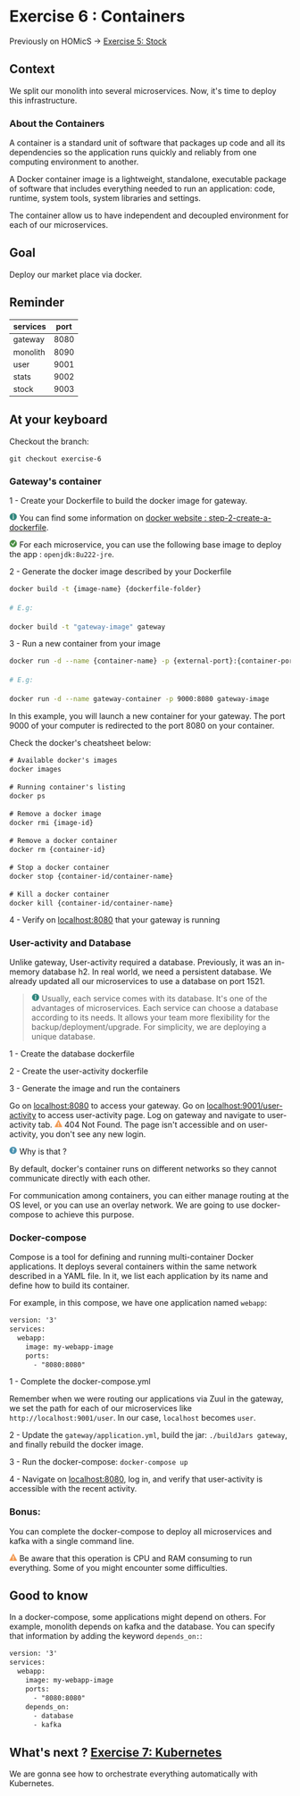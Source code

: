 # Exercise 6 : Containers

Previously on HOMicS -> [Exercise 5: Stock](stock.md)

## Context

We split our monolith into several microservices. Now, it's time to deploy this infrastructure.

### About the Containers

A container is a standard unit of software that packages up code and all its dependencies so the application runs quickly
and reliably from one computing environment to another.

A Docker container image is a lightweight, standalone, executable package of software that includes everything
needed to run an application: code, runtime, system tools, system libraries and settings.

The container allow us to have independent and decoupled environment for each of our microservices.

## Goal 

Deploy our market place via docker.

## Reminder

| **services** | **port** |
|----------|------|
| gateway | 8080 |
| monolith | 8090 |
| user | 9001 |
| stats | 9002 |
| stock | 9003 |


## At your keyboard

Checkout the branch: 
        
    git checkout exercise-6

### Gateway's container

1 - Create your Dockerfile to build the docker image for gateway.

![info](../img/info.png) You can find some information on [docker website : step-2-create-a-dockerfile](https://docs.docker.com/compose/gettingstarted/#step-2-create-a-dockerfile).

![tip](../img/success.png) For each microservice, you can use the following base image to deploy the app : `openjdk:8u222-jre`.

2 - Generate the docker image described by your Dockerfile

```bash
docker build -t {image-name} {dockerfile-folder}

# E.g:

docker build -t "gateway-image" gateway
```

3 - Run a new container from your image

```bash
docker run -d --name {container-name} -p {external-port}:{container-port} {image-name}

# E.g:

docker run -d --name gateway-container -p 9000:8080 gateway-image

```

In this example, you will launch a new container for your gateway. The port 9000 of your computer is
redirected to the port 8080 on your container. 

Check the docker's cheatsheet below:

```
# Available docker's images
docker images

# Running container's listing
docker ps

# Remove a docker image
docker rmi {image-id}

# Remove a docker container
docker rm {container-id}

# Stop a docker container
docker stop {container-id/container-name}

# Kill a docker container
docker kill {container-id/container-name}
```

4 - Verify on [localhost:8080](http://localhost:8080) that your gateway is running

### User-activity and Database

Unlike gateway, User-activity required a database. Previously, it was an in-memory database
h2. In real world, we need a persistent database. We already updated all our microservices to
use a database on port 1521.

> ![info](../img/info.png) Usually, each service comes with its database. It's one of the advantages of microservices.
Each service can choose a database according to its needs. It allows your team more flexibility for the backup/deployment/upgrade.
For simplicity, we are deploying a unique database.

1 - Create the database dockerfile 

2 - Create the user-activity dockerfile

3 - Generate the image and run the containers

Go on [localhost:8080](http://localhost:8080) to access your gateway. 
Go on [localhost:9001/user-activity](http://localhost:9001/user-activity) to access user-activity page.
Log on gateway and navigate to user-activity tab. ![warning](../img/warning.png) 404 Not Found. The page isn't accessible and
on user-activity, you don't see any new login.

![question](../img/question.png) Why is that ?

By default, docker's container runs on different networks so they cannot communicate directly with each other.

For communication among containers, you can either manage routing at the OS level, or you can use an overlay network.
We are going to use docker-compose to achieve this purpose.

### Docker-compose

Compose is a tool for defining and running multi-container Docker applications. It deploys several containers within
the same network described in a YAML file. In it, we list each application by its name and define how to build its
container.

For example, in this compose, we have one application named `webapp`:

```
version: '3'
services:
  webapp:
    image: my-webapp-image
    ports:
      - "8080:8080"
```

1 - Complete the docker-compose.yml

Remember when we were routing our applications via Zuul in the gateway, we set the path for each of our microservices like
`http://localhost:9001/user`. In our case, `localhost` becomes `user`. 

2 - Update the `gateway/application.yml`, build the jar: `./buildJars gateway`, and finally rebuild the docker image.

3 - Run the docker-compose: `docker-compose up`

4 - Navigate on [localhost:8080](http://localhost:8080), log in, and verify that user-activity is accessible with the recent activity.

### Bonus:

You can complete the docker-compose to deploy all microservices and kafka with a single command line.

![warning](../img/warning.png) Be aware that this operation is CPU and RAM consuming to run everything.
Some of you might encounter some difficulties.

## Good to know

In a docker-compose, some applications might depend on others. For example, monolith depends on kafka and the database. 
You can specify that information by adding the keyword `depends_on:`:

```
version: '3'
services:
  webapp:
    image: my-webapp-image
    ports:
      - "8080:8080"
    depends_on:
      - database
      - kafka
```

## What's next ? [Exercise 7: Kubernetes](kubernetes.md)

We are gonna see how to orchestrate everything automatically with Kubernetes.
